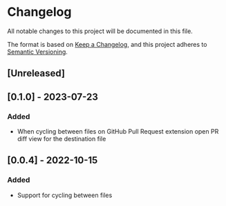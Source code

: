 # Changelog

All notable changes to this project will be documented in this file.

The format is based on [Keep a Changelog](https://keepachangelog.com/en/1.0.0/),
and this project adheres to [Semantic Versioning](https://semver.org/spec/v2.0.0.html).

## [Unreleased]

<!-- ### Added -->

<!-- ### Fixed -->

<!-- ### Changed -->

<!-- ### Removed -->
## [0.1.0] - 2023-07-23

### Added
- When cycling between files on GitHub Pull Request extension open PR diff view for the destination file

## [0.0.4] - 2022-10-15
### Added
- Support for cycling between files
